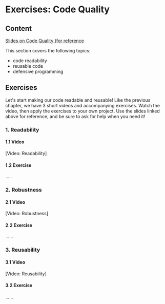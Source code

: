# Exercises: Code Quality

## Content

[Slides on Code Quality (for reference](slides/slides_code-quality.html) 

This section covers the following topics:
* code readability
* reusable code
* defensive programming

## Exercises

Let's start making our code readable and reusable! 
Like the previous chapter, we have 3 short videos and accompanying exercises. 
Watch the video, then apply the exercises to your own project. 
Use the slides linked above for reference, and be sure to ask for help when you need it!

### 1. Readability

#### 1.1 Video

[Video: Readability]

#### 1.2 Exercise

.....

### 2. Robustness

#### 2.1 Video

[Video: Robustness]

#### 2.2 Exercise

......

### 3. Reusability

#### 3.1 Video

[Video: Reusability]

#### 3.2 Exercise

......

